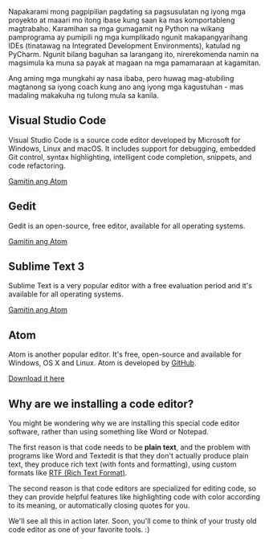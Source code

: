 Napakarami mong pagpipilian pagdating sa pagsusulatan ng iyong mga proyekto at maaari mo itong ibase kung saan ka mas komportableng magtrabaho. Karamihan sa mga gumagamit ng Python na wikang pamprograma ay pumipili ng mga kumplikado ngunit makapangyarihang IDEs (tinatawag na Integrated Development Environments), katulad ng PyCharm. Ngunit bilang baguhan sa larangang ito, nirerekomenda namin na magsimula ka muna sa payak at magaan na mga pamamaraan at kagamitan.

Ang aming mga mungkahi ay nasa ibaba, pero huwag mag-atubiling magtanong sa iyong coach kung ano ang iyong mga kagustuhan - mas madaling makakuha ng tulong mula sa kanila.

## Visual Studio Code

Visual Studio Code is a source code editor developed by Microsoft for Windows, Linux and macOS. It includes support for debugging, embedded Git control, syntax highlighting, intelligent code completion, snippets, and code refactoring.

[Gamitin ang Atom](https://code.visualstudio.com/)

## Gedit

Gedit is an open-source, free editor, available for all operating systems.

[Gamitin ang Atom](https://wiki.gnome.org/Apps/Gedit#Download)

## Sublime Text 3

Sublime Text is a very popular editor with a free evaluation period and it's available for all operating systems.

[Gamitin ang Atom](https://www.sublimetext.com/3)

## Atom

Atom is another popular editor. It's free, open-source and available for Windows, OS X and Linux. Atom is developed by [GitHub](https://github.com/).

[Download it here](https://atom.io/)

## Why are we installing a code editor?

You might be wondering why we are installing this special code editor software, rather than using something like Word or Notepad.

The first reason is that code needs to be **plain text**, and the problem with programs like Word and Textedit is that they don't actually produce plain text, they produce rich text (with fonts and formatting), using custom formats like [RTF (Rich Text Format)](https://en.wikipedia.org/wiki/Rich_Text_Format).

The second reason is that code editors are specialized for editing code, so they can provide helpful features like highlighting code with color according to its meaning, or automatically closing quotes for you.

We'll see all this in action later. Soon, you'll come to think of your trusty old code editor as one of your favorite tools. :)